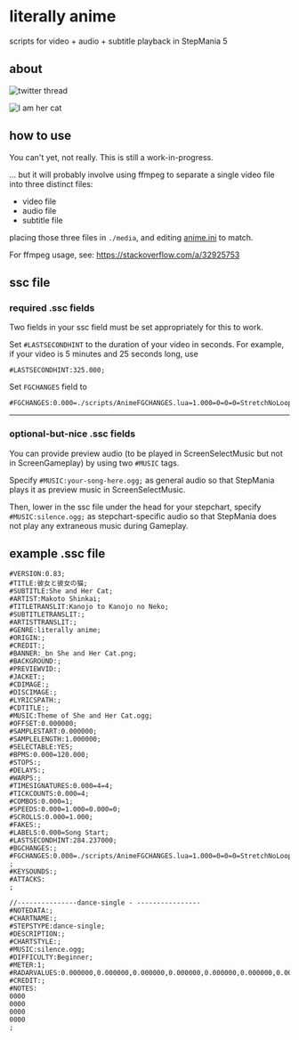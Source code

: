 # literally anime
scripts for video + audio + subtitle playback in StepMania 5


## about

![twitter thread](https://i.imgur.com/rfrMu2fl.png)

![I am her cat](https://i.imgur.com/3jVjNJXl.png)


## how to use

You can't yet, not really.  This is still a work-in-progress.

... but it will probably involve using ffmpeg to separate a single video file into three distinct files:

  * video file
  * audio file
  * subtitle file

placing those three files in `./media`, and editing [anime.ini](./anime.ini) to match.
  
For ffmpeg usage, see: <https://stackoverflow.com/a/32925753>


## ssc file

### required .ssc fields

Two fields in your ssc field must be set appropriately for this to work.

Set `#LASTSECONDHINT` to the duration of your video in seconds.  For example, if your video is 5 minutes and 25 seconds long, use 
```
#LASTSECONDHINT:325.000;
```

Set `FGCHANGES` field to 
```
#FGCHANGES:0.000=./scripts/AnimeFGCHANGES.lua=1.000=0=0=0=StretchNoLoop====;
```

---

### optional-but-nice .ssc fields

You can provide preview audio (to be played in ScreenSelectMusic but not in ScreenGameplay) by using two `#MUSIC` tags.

Specify `#MUSIC:your-song-here.ogg;` as general audio so that StepMania plays it as preview music in ScreenSelectMusic.

Then, lower in the ssc file under the head for your stepchart, specify `#MUSIC:silence.ogg;` as stepchart-specific audio so that StepMania does not play any extraneous music during Gameplay.

## example .ssc file

```
#VERSION:0.83;
#TITLE:彼女と彼女の猫;
#SUBTITLE:She and Her Cat;
#ARTIST:Makoto Shinkai;
#TITLETRANSLIT:Kanojo to Kanojo no Neko;
#SUBTITLETRANSLIT:;
#ARTISTTRANSLIT:;
#GENRE:literally anime;
#ORIGIN:;
#CREDIT:;
#BANNER:_bn She and Her Cat.png;
#BACKGROUND:;
#PREVIEWVID:;
#JACKET:;
#CDIMAGE:;
#DISCIMAGE:;
#LYRICSPATH:;
#CDTITLE:;
#MUSIC:Theme of She and Her Cat.ogg;
#OFFSET:0.000000;
#SAMPLESTART:0.000000;
#SAMPLELENGTH:1.000000;
#SELECTABLE:YES;
#BPMS:0.000=120.000;
#STOPS:;
#DELAYS:;
#WARPS:;
#TIMESIGNATURES:0.000=4=4;
#TICKCOUNTS:0.000=4;
#COMBOS:0.000=1;
#SPEEDS:0.000=1.000=0.000=0;
#SCROLLS:0.000=1.000;
#FAKES:;
#LABELS:0.000=Song Start;
#LASTSECONDHINT:284.237000;
#BGCHANGES:;
#FGCHANGES:0.000=./scripts/AnimeFGCHANGES.lua=1.000=0=0=0=StretchNoLoop====,
;
#KEYSOUNDS:;
#ATTACKS:
;

//---------------dance-single - ----------------
#NOTEDATA:;
#CHARTNAME:;
#STEPSTYPE:dance-single;
#DESCRIPTION:;
#CHARTSTYLE:;
#MUSIC:silence.ogg;
#DIFFICULTY:Beginner;
#METER:1;
#RADARVALUES:0.000000,0.000000,0.000000,0.000000,0.000000,0.000000,0.000000,0.000000,0.000000,0.000000,0.000000,0.000000,0.000000,0.000000,0.000000,0.000000,0.000000,0.000000,0.000000,0.000000,0.000000,0.000000,0.000000,0.000000,0.000000,0.000000,0.000000,0.000000;
#CREDIT:;
#NOTES:
0000
0000
0000
0000
;
```